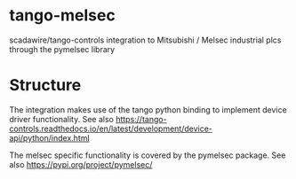 # tango-melsec

scadawire/tango-controls integration to Mitsubishi / Melsec industrial plcs through the pymelsec library

# Structure

The integration makes use of the tango python binding to implement device driver functionality.
See also https://tango-controls.readthedocs.io/en/latest/development/device-api/python/index.html

The melsec specific functionality is covered by the pymelsec package.
See also https://pypi.org/project/pymelsec/
